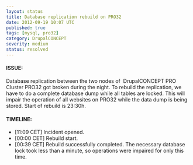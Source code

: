 ```yaml
---
layout: status
title: Database replication rebuild on PRO32
date: 2012-09-19 10:07 UTC
published: true
tags: [mysql, pro32]
category: DrupalCONCEPT
severity: medium
status: resolved
---
```


#### ISSUE:

Database replication between the two nodes of &nbsp;DrupalCONCEPT PRO Cluster PRO32 got broken during the night. To rebuild the replication, we have to do a complete database dump while all tables are locked. This will impair the operation of all websites on PRO32 while the data dump is being stored. Start of rebuild is 23:30h.


#### TIMELINE:

* [11:09 CET] Incident opened. 
* [00:00 CET] Rebuild start.
* [00:39 CET] Rebuild successfully completed. The necessary database lock took less than a minute, so operations were impaired for only this time.
